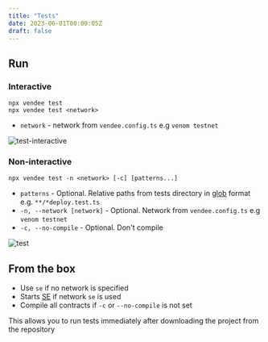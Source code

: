 ```yaml
---
title: "Tests"
date: 2023-06-01T00:00:05Z
draft: false
---
```


## Run

### Interactive

```shell
npx vendee test
npx vendee test <network>
```

* `network` - network from `vendee.config.ts` e.g `venom testnet`

![test-interactive](/images/tests/test-interactive.gif)

### Non-interactive

```shell
npx vendee test -n <network> [-c] [patterns...]
```

* `patterns` - Optional. Relative paths from tests directory in [glob](https://github.com/isaacs/node-glob) format
  e.g. `**/*deploy.test.ts`
* `-n, --network [network]` - Optional. Network from `vendee.config.ts` e.g `venom testnet`
* `-c, --no-compile` - Optional. Don't compile

![test](/images/tests/test.gif)

## From the box

* Use `se` if no network is specified
* Starts [SE](https://github.com/tonlabs/evernode-se) if network `se` is used
* Compile all contracts if `-c` or `--no-compile` is not set

This allows you to run tests immediately after downloading the project from the repository
